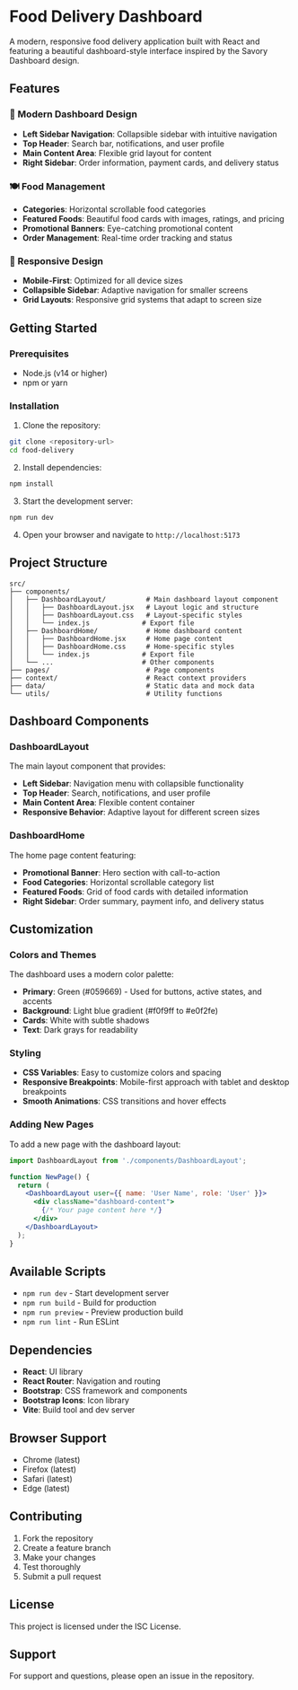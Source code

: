 # Food Delivery Dashboard

A modern, responsive food delivery application built with React and featuring a beautiful dashboard-style interface inspired by the Savory Dashboard design.

## Features

### 🎨 Modern Dashboard Design
- **Left Sidebar Navigation**: Collapsible sidebar with intuitive navigation
- **Top Header**: Search bar, notifications, and user profile
- **Main Content Area**: Flexible grid layout for content
- **Right Sidebar**: Order information, payment cards, and delivery status

### 🍽️ Food Management
- **Categories**: Horizontal scrollable food categories
- **Featured Foods**: Beautiful food cards with images, ratings, and pricing
- **Promotional Banners**: Eye-catching promotional content
- **Order Management**: Real-time order tracking and status

### 📱 Responsive Design
- **Mobile-First**: Optimized for all device sizes
- **Collapsible Sidebar**: Adaptive navigation for smaller screens
- **Grid Layouts**: Responsive grid systems that adapt to screen size

## Getting Started

### Prerequisites
- Node.js (v14 or higher)
- npm or yarn

### Installation

1. Clone the repository:
```bash
git clone <repository-url>
cd food-delivery
```

2. Install dependencies:
```bash
npm install
```

3. Start the development server:
```bash
npm run dev
```

4. Open your browser and navigate to `http://localhost:5173`

## Project Structure

```
src/
├── components/
│   ├── DashboardLayout/          # Main dashboard layout component
│   │   ├── DashboardLayout.jsx   # Layout logic and structure
│   │   ├── DashboardLayout.css   # Layout-specific styles
│   │   └── index.js             # Export file
│   ├── DashboardHome/            # Home dashboard content
│   │   ├── DashboardHome.jsx     # Home page content
│   │   ├── DashboardHome.css     # Home-specific styles
│   │   └── index.js             # Export file
│   └── ...                      # Other components
├── pages/                        # Page components
├── context/                      # React context providers
├── data/                         # Static data and mock data
└── utils/                        # Utility functions
```

## Dashboard Components

### DashboardLayout
The main layout component that provides:
- **Left Sidebar**: Navigation menu with collapsible functionality
- **Top Header**: Search, notifications, and user profile
- **Main Content Area**: Flexible content container
- **Responsive Behavior**: Adaptive layout for different screen sizes

### DashboardHome
The home page content featuring:
- **Promotional Banner**: Hero section with call-to-action
- **Food Categories**: Horizontal scrollable category list
- **Featured Foods**: Grid of food cards with detailed information
- **Right Sidebar**: Order summary, payment info, and delivery status

## Customization

### Colors and Themes
The dashboard uses a modern color palette:
- **Primary**: Green (#059669) - Used for buttons, active states, and accents
- **Background**: Light blue gradient (#f0f9ff to #e0f2fe)
- **Cards**: White with subtle shadows
- **Text**: Dark grays for readability

### Styling
- **CSS Variables**: Easy to customize colors and spacing
- **Responsive Breakpoints**: Mobile-first approach with tablet and desktop breakpoints
- **Smooth Animations**: CSS transitions and hover effects

### Adding New Pages
To add a new page with the dashboard layout:

```jsx
import DashboardLayout from './components/DashboardLayout';

function NewPage() {
  return (
    <DashboardLayout user={{ name: 'User Name', role: 'User' }}>
      <div className="dashboard-content">
        {/* Your page content here */}
      </div>
    </DashboardLayout>
  );
}
```

## Available Scripts

- `npm run dev` - Start development server
- `npm run build` - Build for production
- `npm run preview` - Preview production build
- `npm run lint` - Run ESLint

## Dependencies

- **React**: UI library
- **React Router**: Navigation and routing
- **Bootstrap**: CSS framework and components
- **Bootstrap Icons**: Icon library
- **Vite**: Build tool and dev server

## Browser Support

- Chrome (latest)
- Firefox (latest)
- Safari (latest)
- Edge (latest)

## Contributing

1. Fork the repository
2. Create a feature branch
3. Make your changes
4. Test thoroughly
5. Submit a pull request

## License

This project is licensed under the ISC License.

## Support

For support and questions, please open an issue in the repository.
